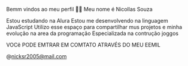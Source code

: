 Bemm vindos ao meu perfil 💙💙
Meu nome é Nicollas Souza

Estou estudando na Alura
Estou me desenvolvendo na linguagem JavaScript
Utilizo esse espaço para compartilhar mus projetos e minha evolução na area da programação
Especializada na contrução joggos 

VOCê PODE EMTRAR EM COMTATO ATRAVÉS DO MEU EEMIL

@nicksr2005@mail.com
